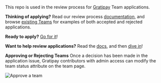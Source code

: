 This repo is used in the review process for [Gratipay](https://gratipay.com/) Team applications.

**Thinking of applying?** Read our review process 
[documentation](https://inside.gratipay.com/howto/review-teams), and browse [existing 
Teams](https://gratipay.com/) for examples of both accepted and rejected applications.

**Ready to apply?** [Go for it](https://gratipay.com/new)!

**Want to help review applications?** Read the [docs](https://inside.gratipay.com/howto/review-teams), 
and then [dive in](https://github.com/gratipay/applications/issues)!

**Approving or Rejecting Teams** Once a decision has been made in the application issue, Gratipay contributors with admin access can modify the team status attribute on the team page.

![Approve a team](https://github.com/gratipay/team-review/blob/mattbk-patch-2/team-approve.png)
